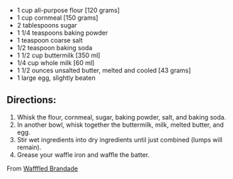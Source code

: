 - 1 cup all-purpose flour [120 grams]  
- 1 cup cornmeal [150 grams]  
- 2 tablespoons sugar  
- 1 1/4 teaspoons baking powder  
- 1 teaspoon coarse salt  
- 1/2 teaspoon baking soda  
- 1 1/2 cup buttermilk [350 ml]  
- 1/4 cup whole milk [60 ml]  
- 1 1/2 ounces unsalted butter, melted and cooled [43 grams]  
- 1 large egg, slightly beaten

## Directions:

1. Whisk the flour, cornmeal, sugar, baking powder, salt, and baking soda.
2. In another bowl, whisk together the buttermilk, milk, melted butter, and egg. 
3. Stir wet ingredients into dry ingredients until just combined (lumps will remain).
4. Grease your waffle iron and waffle the batter.

 From [Wafffled Brandade](http://www.waffleizer.com/waffleizer/2010/04/waffled-brandade.html)

